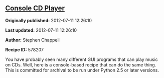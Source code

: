 ## [Console CD Player](https://code.activestate.com/recipes/578207-console-cd-player)

**Originally published:** 2012-07-11 12:26:10

**Last updated:** 2012-07-11 12:26:10

**Author:** Stephen Chappell

**Recipe ID:** 578207

You have probably seen many different GUI programs that can play music on CDs. Well, here is a console-based recipe that can do the same thing. This is committed for archival to be run under Python 2.5 or later versions.
